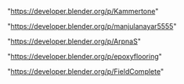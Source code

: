 "https://developer.blender.org/p/Kammertone"

"https://developer.blender.org/p/manjulanayar5555"

"https://developer.blender.org/p/ArpnaS"

"https://developer.blender.org/p/epoxyflooring"

"https://developer.blender.org/p/FieldComplete"

 
 

